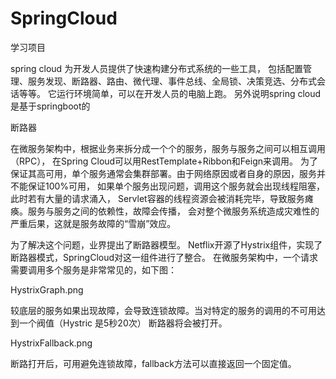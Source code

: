 # SpringCloud
学习项目

spring cloud 为开发人员提供了快速构建分布式系统的一些工具，
包括配置管理、服务发现、断路器、路由、微代理、事件总线、全局锁、决策竞选、分布式会话等等。
它运行环境简单，可以在开发人员的电脑上跑。
另外说明spring cloud是基于springboot的

断路器

在微服务架构中，根据业务来拆分成一个个的服务，服务与服务之间可以相互调用（RPC），
在Spring Cloud可以用RestTemplate+Ribbon和Feign来调用。
为了保证其高可用，单个服务通常会集群部署。由于网络原因或者自身的原因，服务并不能保证100%可用，
如果单个服务出现问题，调用这个服务就会出现线程阻塞，此时若有大量的请求涌入，
Servlet容器的线程资源会被消耗完毕，导致服务瘫痪。服务与服务之间的依赖性，故障会传播，
会对整个微服务系统造成灾难性的严重后果，这就是服务故障的“雪崩”效应。

为了解决这个问题，业界提出了断路器模型。
Netflix开源了Hystrix组件，实现了断路器模式，SpringCloud对这一组件进行了整合。 
在微服务架构中，一个请求需要调用多个服务是非常常见的，如下图：

HystrixGraph.png

较底层的服务如果出现故障，会导致连锁故障。当对特定的服务的调用的不可用达到一个阀值（Hystric 是5秒20次） 断路器将会被打开。

HystrixFallback.png

断路打开后，可用避免连锁故障，fallback方法可以直接返回一个固定值。

